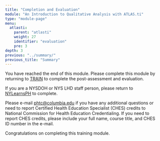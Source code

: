 ```yaml
---
title: "Completion and Evaluation"
module: "An Introduction to Qualitative Analysis with ATLAS.ti"
type: "module-page"
menu:
  atlasti:
    parent: "atlasti"
    weight: 27
    identifier: "evaluation"
    pre: 3
depth: 3
previous: "../summary/"
previous_title: "Summary"
---
```


You have reached the end of this module. Please complete this module by returning to [TRAIN](https://www.train.org/DesktopShell.aspx) to complete the post-assessment and evaluation. 

If you are a NYSDOH or NYS LHD staff person, please return to [NYLearnsPH](https://www.nylearnsph.com/Public/default.aspx) to complete. 

Please e-mail phtc@columbia.edu if you have any additional questions or need to report Certified Health Education Specialist (CHES) credits to National Commission for Health Education Credentialing. If you need to report CHES credits, please include your full name, course title, and CHES ID number in the e-mail. 

Congratulations on completing this training module.
